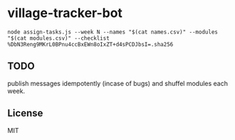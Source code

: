 # village-tracker-bot

```
node assign-tasks.js --week N --names "$(cat names.csv)" --modules "$(cat modules.csv)" --checklist %DbN3Reng9MKrL0BPnu4ccBxEWn8oIxZT+d4sPCDJbsI=.sha256

```

## TODO

publish messages idempotently (incase of bugs) and shuffel modules each week.

## License

MIT
